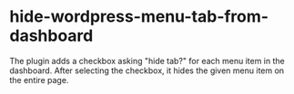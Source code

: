 # hide-wordpress-menu-tab-from-dashboard
The plugin adds a checkbox asking "hide tab?" for each menu item in the dashboard. After selecting the checkbox, it hides the given menu item on the entire page.
